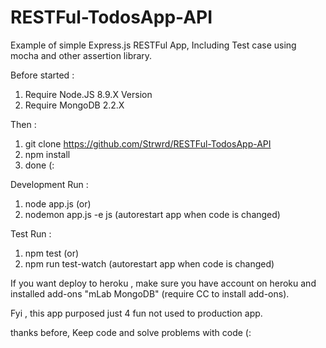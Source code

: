 # RESTFul-TodosApp-API
Example of simple Express.js RESTFul App, Including Test case using mocha and other assertion library.

Before started : 
1. Require Node.JS 8.9.X Version
2. Require MongoDB 2.2.X

Then : 
1. git clone https://github.com/Strwrd/RESTFul-TodosApp-API
2. npm install
3. done (:

Development Run :
1. node app.js (or) 
2. nodemon app.js -e js (autorestart app when code is changed)

Test Run :
1. npm test (or) 
2. npm run test-watch (autorestart app when code is changed)

If you want deploy to heroku , make sure you have account on heroku and installed add-ons "mLab MongoDB"  (require CC to install add-ons).

Fyi , this app purposed just 4 fun not used to production app.

thanks before, Keep code and solve problems with code (:
